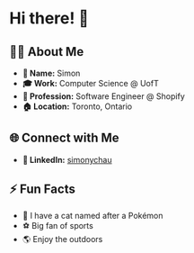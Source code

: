 # Hi there! 👋

## 🙋‍♂️ About Me

- **📓 Name:** Simon
- **🎓 Work:** Computer Science @ UofT
- **💼 Profession:** Software Engineer @ Shopify
- **🏠 Location:** Toronto, Ontario
  
## 🌐 Connect with Me

- **📱 LinkedIn:** [simonychau](https://linkedin.com/in/simonychau)

## ⚡ Fun Facts

- 🐾 I have a cat named after a Pokémon
- ⚽ Big fan of sports
- 🌎 Enjoy the outdoors
